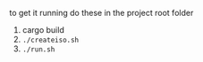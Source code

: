 to get it running do these in the project root folder

1. cargo build
2. ```./createiso.sh```
3. ```./run.sh```